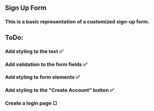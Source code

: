 ## Sign Up Form

### This is a basic representation of a customized sign-up form.

## ToDo:
### Add styling to the text ✅
### Add validation to the form fields ✅
### Add styling to form elements ✅
### Add styling to the "Create Account" button ✅
### Create a login page ▢